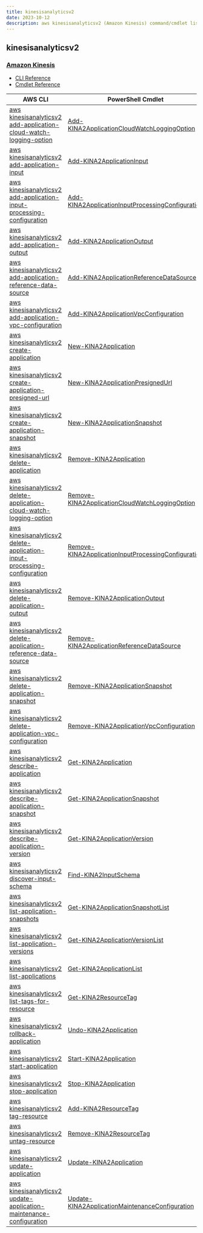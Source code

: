 ```yaml
---
title: kinesisanalyticsv2
date: 2023-10-12
description: aws kinesisanalyticsv2 (Amazon Kinesis) command/cmdlet list.
---
```


## kinesisanalyticsv2

### [Amazon Kinesis](https://aws.amazon.com/kinesis/)

* [CLI Reference](https://awscli.amazonaws.com/v2/documentation/api/latest/reference/kinesisanalyticsv2/index.html)
* [Cmdlet Reference](https://docs.aws.amazon.com/powershell/latest/reference/items/Amazon_Kinesis_Analytics_(v2)_cmdlets.html)

|AWS CLI|PowerShell Cmdlet|
|----|----|
|[aws kinesisanalyticsv2 add-application-cloud-watch-logging-option](https://awscli.amazonaws.com/v2/documentation/api/latest/reference/kinesisanalyticsv2/add-application-cloud-watch-logging-option.html)|[Add-KINA2ApplicationCloudWatchLoggingOption](https://docs.aws.amazon.com/powershell/latest/reference/items/Add-KINA2ApplicationCloudWatchLoggingOption.html)|
|[aws kinesisanalyticsv2 add-application-input](https://awscli.amazonaws.com/v2/documentation/api/latest/reference/kinesisanalyticsv2/add-application-input.html)|[Add-KINA2ApplicationInput](https://docs.aws.amazon.com/powershell/latest/reference/items/Add-KINA2ApplicationInput.html)|
|[aws kinesisanalyticsv2 add-application-input-processing-configuration](https://awscli.amazonaws.com/v2/documentation/api/latest/reference/kinesisanalyticsv2/add-application-input-processing-configuration.html)|[Add-KINA2ApplicationInputProcessingConfiguration](https://docs.aws.amazon.com/powershell/latest/reference/items/Add-KINA2ApplicationInputProcessingConfiguration.html)|
|[aws kinesisanalyticsv2 add-application-output](https://awscli.amazonaws.com/v2/documentation/api/latest/reference/kinesisanalyticsv2/add-application-output.html)|[Add-KINA2ApplicationOutput](https://docs.aws.amazon.com/powershell/latest/reference/items/Add-KINA2ApplicationOutput.html)|
|[aws kinesisanalyticsv2 add-application-reference-data-source](https://awscli.amazonaws.com/v2/documentation/api/latest/reference/kinesisanalyticsv2/add-application-reference-data-source.html)|[Add-KINA2ApplicationReferenceDataSource](https://docs.aws.amazon.com/powershell/latest/reference/items/Add-KINA2ApplicationReferenceDataSource.html)|
|[aws kinesisanalyticsv2 add-application-vpc-configuration](https://awscli.amazonaws.com/v2/documentation/api/latest/reference/kinesisanalyticsv2/add-application-vpc-configuration.html)|[Add-KINA2ApplicationVpcConfiguration](https://docs.aws.amazon.com/powershell/latest/reference/items/Add-KINA2ApplicationVpcConfiguration.html)|
|[aws kinesisanalyticsv2 create-application](https://awscli.amazonaws.com/v2/documentation/api/latest/reference/kinesisanalyticsv2/create-application.html)|[New-KINA2Application](https://docs.aws.amazon.com/powershell/latest/reference/items/New-KINA2Application.html)|
|[aws kinesisanalyticsv2 create-application-presigned-url](https://awscli.amazonaws.com/v2/documentation/api/latest/reference/kinesisanalyticsv2/create-application-presigned-url.html)|[New-KINA2ApplicationPresignedUrl](https://docs.aws.amazon.com/powershell/latest/reference/items/New-KINA2ApplicationPresignedUrl.html)|
|[aws kinesisanalyticsv2 create-application-snapshot](https://awscli.amazonaws.com/v2/documentation/api/latest/reference/kinesisanalyticsv2/create-application-snapshot.html)|[New-KINA2ApplicationSnapshot](https://docs.aws.amazon.com/powershell/latest/reference/items/New-KINA2ApplicationSnapshot.html)|
|[aws kinesisanalyticsv2 delete-application](https://awscli.amazonaws.com/v2/documentation/api/latest/reference/kinesisanalyticsv2/delete-application.html)|[Remove-KINA2Application](https://docs.aws.amazon.com/powershell/latest/reference/items/Remove-KINA2Application.html)|
|[aws kinesisanalyticsv2 delete-application-cloud-watch-logging-option](https://awscli.amazonaws.com/v2/documentation/api/latest/reference/kinesisanalyticsv2/delete-application-cloud-watch-logging-option.html)|[Remove-KINA2ApplicationCloudWatchLoggingOption](https://docs.aws.amazon.com/powershell/latest/reference/items/Remove-KINA2ApplicationCloudWatchLoggingOption.html)|
|[aws kinesisanalyticsv2 delete-application-input-processing-configuration](https://awscli.amazonaws.com/v2/documentation/api/latest/reference/kinesisanalyticsv2/delete-application-input-processing-configuration.html)|[Remove-KINA2ApplicationInputProcessingConfiguration](https://docs.aws.amazon.com/powershell/latest/reference/items/Remove-KINA2ApplicationInputProcessingConfiguration.html)|
|[aws kinesisanalyticsv2 delete-application-output](https://awscli.amazonaws.com/v2/documentation/api/latest/reference/kinesisanalyticsv2/delete-application-output.html)|[Remove-KINA2ApplicationOutput](https://docs.aws.amazon.com/powershell/latest/reference/items/Remove-KINA2ApplicationOutput.html)|
|[aws kinesisanalyticsv2 delete-application-reference-data-source](https://awscli.amazonaws.com/v2/documentation/api/latest/reference/kinesisanalyticsv2/delete-application-reference-data-source.html)|[Remove-KINA2ApplicationReferenceDataSource](https://docs.aws.amazon.com/powershell/latest/reference/items/Remove-KINA2ApplicationReferenceDataSource.html)|
|[aws kinesisanalyticsv2 delete-application-snapshot](https://awscli.amazonaws.com/v2/documentation/api/latest/reference/kinesisanalyticsv2/delete-application-snapshot.html)|[Remove-KINA2ApplicationSnapshot](https://docs.aws.amazon.com/powershell/latest/reference/items/Remove-KINA2ApplicationSnapshot.html)|
|[aws kinesisanalyticsv2 delete-application-vpc-configuration](https://awscli.amazonaws.com/v2/documentation/api/latest/reference/kinesisanalyticsv2/delete-application-vpc-configuration.html)|[Remove-KINA2ApplicationVpcConfiguration](https://docs.aws.amazon.com/powershell/latest/reference/items/Remove-KINA2ApplicationVpcConfiguration.html)|
|[aws kinesisanalyticsv2 describe-application](https://awscli.amazonaws.com/v2/documentation/api/latest/reference/kinesisanalyticsv2/describe-application.html)|[Get-KINA2Application](https://docs.aws.amazon.com/powershell/latest/reference/items/Get-KINA2Application.html)|
|[aws kinesisanalyticsv2 describe-application-snapshot](https://awscli.amazonaws.com/v2/documentation/api/latest/reference/kinesisanalyticsv2/describe-application-snapshot.html)|[Get-KINA2ApplicationSnapshot](https://docs.aws.amazon.com/powershell/latest/reference/items/Get-KINA2ApplicationSnapshot.html)|
|[aws kinesisanalyticsv2 describe-application-version](https://awscli.amazonaws.com/v2/documentation/api/latest/reference/kinesisanalyticsv2/describe-application-version.html)|[Get-KINA2ApplicationVersion](https://docs.aws.amazon.com/powershell/latest/reference/items/Get-KINA2ApplicationVersion.html)|
|[aws kinesisanalyticsv2 discover-input-schema](https://awscli.amazonaws.com/v2/documentation/api/latest/reference/kinesisanalyticsv2/discover-input-schema.html)|[Find-KINA2InputSchema](https://docs.aws.amazon.com/powershell/latest/reference/items/Find-KINA2InputSchema.html)|
|[aws kinesisanalyticsv2 list-application-snapshots](https://awscli.amazonaws.com/v2/documentation/api/latest/reference/kinesisanalyticsv2/list-application-snapshots.html)|[Get-KINA2ApplicationSnapshotList](https://docs.aws.amazon.com/powershell/latest/reference/items/Get-KINA2ApplicationSnapshotList.html)|
|[aws kinesisanalyticsv2 list-application-versions](https://awscli.amazonaws.com/v2/documentation/api/latest/reference/kinesisanalyticsv2/list-application-versions.html)|[Get-KINA2ApplicationVersionList](https://docs.aws.amazon.com/powershell/latest/reference/items/Get-KINA2ApplicationVersionList.html)|
|[aws kinesisanalyticsv2 list-applications](https://awscli.amazonaws.com/v2/documentation/api/latest/reference/kinesisanalyticsv2/list-applications.html)|[Get-KINA2ApplicationList](https://docs.aws.amazon.com/powershell/latest/reference/items/Get-KINA2ApplicationList.html)|
|[aws kinesisanalyticsv2 list-tags-for-resource](https://awscli.amazonaws.com/v2/documentation/api/latest/reference/kinesisanalyticsv2/list-tags-for-resource.html)|[Get-KINA2ResourceTag](https://docs.aws.amazon.com/powershell/latest/reference/items/Get-KINA2ResourceTag.html)|
|[aws kinesisanalyticsv2 rollback-application](https://awscli.amazonaws.com/v2/documentation/api/latest/reference/kinesisanalyticsv2/rollback-application.html)|[Undo-KINA2Application](https://docs.aws.amazon.com/powershell/latest/reference/items/Undo-KINA2Application.html)|
|[aws kinesisanalyticsv2 start-application](https://awscli.amazonaws.com/v2/documentation/api/latest/reference/kinesisanalyticsv2/start-application.html)|[Start-KINA2Application](https://docs.aws.amazon.com/powershell/latest/reference/items/Start-KINA2Application.html)|
|[aws kinesisanalyticsv2 stop-application](https://awscli.amazonaws.com/v2/documentation/api/latest/reference/kinesisanalyticsv2/stop-application.html)|[Stop-KINA2Application](https://docs.aws.amazon.com/powershell/latest/reference/items/Stop-KINA2Application.html)|
|[aws kinesisanalyticsv2 tag-resource](https://awscli.amazonaws.com/v2/documentation/api/latest/reference/kinesisanalyticsv2/tag-resource.html)|[Add-KINA2ResourceTag](https://docs.aws.amazon.com/powershell/latest/reference/items/Add-KINA2ResourceTag.html)|
|[aws kinesisanalyticsv2 untag-resource](https://awscli.amazonaws.com/v2/documentation/api/latest/reference/kinesisanalyticsv2/untag-resource.html)|[Remove-KINA2ResourceTag](https://docs.aws.amazon.com/powershell/latest/reference/items/Remove-KINA2ResourceTag.html)|
|[aws kinesisanalyticsv2 update-application](https://awscli.amazonaws.com/v2/documentation/api/latest/reference/kinesisanalyticsv2/update-application.html)|[Update-KINA2Application](https://docs.aws.amazon.com/powershell/latest/reference/items/Update-KINA2Application.html)|
|[aws kinesisanalyticsv2 update-application-maintenance-configuration](https://awscli.amazonaws.com/v2/documentation/api/latest/reference/kinesisanalyticsv2/update-application-maintenance-configuration.html)|[Update-KINA2ApplicationMaintenanceConfiguration](https://docs.aws.amazon.com/powershell/latest/reference/items/Update-KINA2ApplicationMaintenanceConfiguration.html)|

